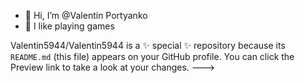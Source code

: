- 👋 Hi, I’m @Valentin Portyanko
- 👀 I like playing games

Valentin5944/Valentin5944 is a ✨ special ✨ repository because its `README.md` (this file) appears on your GitHub profile.
You can click the Preview link to take a look at your changes.
--->
